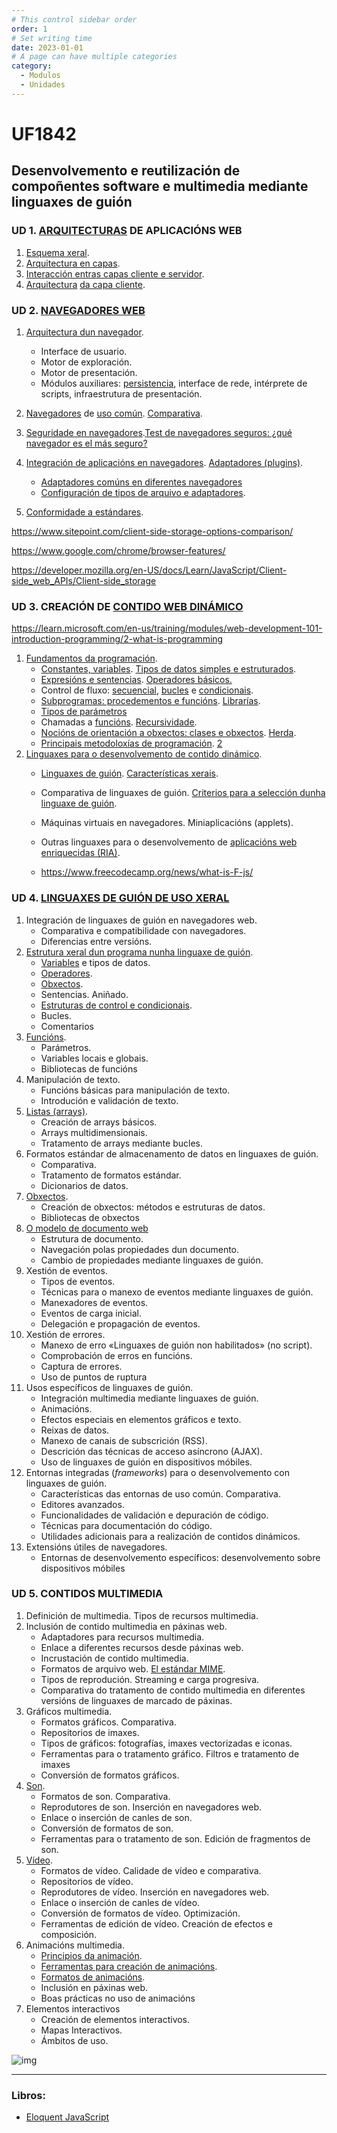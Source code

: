 ```yaml
---
# This control sidebar order
order: 1
# Set writing time
date: 2023-01-01
# A page can have multiple categories
category:
  - Modulos
  - Unidades
---
```



# UF1842

## Desenvolvemento e reutilización de compoñentes software e  multimedia mediante linguaxes de guión

<!-- ### 90h 19/01/23-13/02/23 -->

### UD 1. [ARQUITECTURAS](https://www.disrupciontecnologica.com/capas-y-niveles-diseno-y-confusion/) DE APLICACIÓNS WEB

1. [Esquema xeral](https://www.educba.com/layered-architecture/).
2. [Arquitectura en capas](https://www.cloudflare.com/learning/ddos/glossary/open-systems-interconnection-model-osi/).
3. [Interacción entras capas cliente e servidor](https://developer.mozilla.org/en-US/docs/Learn/Server-side/First_steps/Client-Server_overview).
4. [Arquitectura](https://www.freecodecamp.org/news/osi-model-networking-layers-explained-in-plain-english/) [da capa cliente](https://www.disrupciontecnologica.com/arquitectura-de-servicios-web/).

### UD 2. [NAVEGADORES WEB](https://web.dev/howbrowserswork/)

1. [Arquitectura dun navegador](https://dev.to/mahmoudessam/the-architecture-of-web-browsers-1o1k).

   - Interface de usuario.
   - Motor de exploración.
   - Motor de presentación.
   - Módulos auxiliares: [persistencia](https://www.sitepoint.com/client-side-storage-options-comparison/), interface de rede, intérprete de scripts, infraestrutura de presentación.

2. [Navegadores](https://www.osi.es/es/navegadores) de [uso común](https://kinsta.com/es/cuota-mercado-mundial-navegadores/). [Comparativa](https://www.mozilla.org/es-ES/firefox/browsers/compare/).
3. [Seguridade en navegadores](https://www.osi.es/es/navegadores).[Test de navegadores seguros: ¿qué navegador es el más seguro?](https://www.ionos.es/digitalguide/online-marketing/vender-en-internet/comparativa-de-navegadores-seguros/)
4. [Integración de aplicacións en navegadores](https://www.astera.com/es/tipo/blog/integraci%C3%B3n-de-aplicaciones/). [Adaptadores (plugins)](https://www.ionos.es/digitalguide/paginas-web/desarrollo-web/como-instalar-add-ons/).

    - [Adaptadores comúns en diferentes navegadores](https://protege.la/5-complementos-plugins-basicos-para-tu-navegador/)
    - [Configuración de tipos de arquivo e adaptadores](https://dinahosting.com/blog/que-es-un-plugin-y-para-que-sirve/).

5. [Conformidade a estándares](https://www.inesem.es/revistadigital/informatica-y-tics/estandares-web/).

<https://www.sitepoint.com/client-side-storage-options-comparison/>

<https://www.google.com/chrome/browser-features/>

<https://developer.mozilla.org/en-US/docs/Learn/JavaScript/Client-side_web_APIs/Client-side_storage>

### UD 3. CREACIÓN DE [CONTIDO WEB DINÁMICO](https://www.wearecontent.com/blog/marketing-de-contenidos/contenidos-dinamicos)

<https://learn.microsoft.com/en-us/training/modules/web-development-101-introduction-programming/2-what-is-programming>

1. [Fundamentos da programación](https://www.codealo.dev/cursos/fundamentos-de-programacion).
   - [Constantes, variables](https://www.freecodecamp.org/news/differences-between-var-let-const-javascript/). [Tipos de datos simples e estruturados](https://desarrolloweb.com/articulos/tipos-datos-programacion.html).
   - [Expresións e sentencias](https://desarrolloweb.com/articulos/expresiones-instruccion-programacion.html). [Operadores básicos.](https://desarrolloweb.com/articulos/operadores-operandos-programacion)
   - Control de fluxo: [secuencial](https://desarrolloweb.com/articulos/2199.php), [bucles](https://desarrolloweb.com/articulos/2249.php) e [condicionais](https://desarrolloweb.com/articulos/2225.php).
   - [Subprogramas: procedementos e funcións](https://desarrolloweb.com/articulos/subprogramacion-funciones.html). [Librarías](https://desarrolloweb.com/articulos/listado-distintos-framework-javascript.html).
   - [Tipos de parámetros](https://developer.mozilla.org/es/docs/Web/JavaScript/Data_structures.)
   - Chamadas a [funcións](https://www.freecodecamp.org/news/understanding-functions-in-javascript/). [Recursividade](https://desarrolloweb.com/articulos/funciones-recursivas-recursividad.html).
   - [Nocións de orientación a obxectos: clases e obxectos](https://www.freecodecamp.org/news/object-oriented-programming-javascript/). [Herda](https://desarrolloweb.com/articulos/herencia-en-programacion-orientada-objetos.html).
   - [Principais metodoloxías de programación](https://www.obsbusiness.school/blog/metodologia-de-programacion-definicion-tipos-y-aplicacion). [2](https://asana.com/es/resources/project-management-methodologies)
2. [Linguaxes para o desenvolvemento de contido dinámico](https://www.um.es/docencia/barzana/DAWEB/2017-18/daweb-tema-13-paginas-web-dinamicas.html).
   - [Linguaxes de guión](https://kinsta.com/es/blog/lenguajes-script/). [Características xerais](https://www.ionos.es/digitalguide/paginas-web/desarrollo-web/que-son-los-lenguajes-de-scripting/).
   - Comparativa de linguaxes de guión. [Criterios para a selección dunha linguaxe de guión](https://blog.educacionit.com/2018/04/10/4-criterios-para-elegir-tu-primer-lenguaje-de-programacion/).
   - Máquinas virtuais en navegadores. Miniaplicacións (applets).
   - Outras linguaxes para o desenvolvemento de [aplicacións web enriquecidas (RIA)](https://es.wikipedia.org/wiki/Rich_Internet_application).

   - <https://www.freecodecamp.org/news/what-is-F-js/>

### UD 4. [LINGUAXES DE GUIÓN DE USO XERAL](https://kinsta.com/es/blog/lenguajes-script/)

1. Integración de linguaxes de guión en navegadores web.
   - Comparativa e compatibilidade con navegadores.
   - Diferencias entre versións.
2. [Estrutura xeral dun programa nunha linguaxe de guión](https://developer.mozilla.org/en-US/docs/Learn/Getting_started_with_the_web/JavaScript_basics).
   - [Variables](https://developer.mozilla.org/es/docs/Learn/JavaScript/First_steps/Variables) e tipos de datos.
   - [Operadores](https://developer.mozilla.org/es/docs/Web/JavaScript/Reference/Operators).
   - [Obxectos](https://developer.mozilla.org/es/docs/Learn/JavaScript/Objects).
   - Sentencias. Aniñado.
   - [Estruturas de control e condicionais](https://developer.mozilla.org/es/docs/Learn/JavaScript/Building_blocks).
   - Bucles.
   - Comentarios
3. [Funcións](https://developer.mozilla.org/en-US/docs/Learn/JavaScript/Building_blocks/Functions).
   - Parámetros.
   - Variables locais e globais.
   - Bibliotecas de funcións
4. Manipulación de texto.
   - Funcións básicas para manipulación de texto.
   - Introdución e validación de texto.
5. [Listas (arrays)](https://developer.mozilla.org/es/docs/Learn/JavaScript/First_steps/Arrays).
   - Creación de arrays básicos.
   - Arrays multidimensionais.
   - Tratamento de arrays mediante bucles.
6. Formatos estándar de almacenamento de datos en linguaxes de guión.
   - Comparativa.
   - Tratamento de formatos estándar.
   - Dicionarios de datos.
7. [Obxectos](https://www.freecodecamp.org/news/object-oriented-programming-javascript/).
   - Creación de obxectos: métodos e estruturas de datos.
   - Bibliotecas de obxectos
8. [O modelo de documento web](https://developer.mozilla.org/en-US/docs/Web/API/Document_Object_Model/Introduction)
   - Estrutura de documento.
   - Navegación polas propiedades dun documento.
   - Cambio de propiedades mediante linguaxes de guión.
9. Xestión de eventos.
   - Tipos de eventos.
   - Técnicas para o manexo de eventos mediante linguaxes de guión.
   - Manexadores de eventos.
   - Eventos de carga inicial.
   - Delegación e propagación de eventos.
10. Xestión de errores.
    - Manexo de erro «Linguaxes de guión non habilitados» (no script).
    - Comprobación de erros en funcións.
    - Captura de errores.
    - Uso de puntos de ruptura
11. Usos específicos de linguaxes de guión.
    - Integración multimedia mediante linguaxes de guión.
    - Animacións.
    - Efectos especiais en elementos gráficos e texto.
    - Reixas de datos.
    - Manexo de canais de subscrición (RSS).
    - Descrición das técnicas de acceso asíncrono (AJAX).
    - Uso de linguaxes de guión en dispositivos móbiles.
12. Entornas integradas (*frameworks*) para o desenvolvemento con linguaxes de guión.
    - Características das entornas de uso común. Comparativa.
    - Editores avanzados.
    - Funcionalidades de validación e depuración de código.
    - Técnicas para documentación do código.
    - Utilidades adicionais para a realización de contidos dinámicos.
13. Extensións  útiles de navegadores.
    - Entornas de desenvolvemento específicos: desenvolvemento sobre dispositivos móbiles

### UD 5. CONTIDOS MULTIMEDIA

1. Definición de multimedia. Tipos de recursos multimedia.
2. Inclusión de contido multimedia en páxinas web.
   - Adaptadores para recursos multimedia.
   - Enlace a diferentes recursos desde páxinas web.
   - Incrustación de contido multimedia.
   - Formatos de arquivo web. [El estándar MIME](https://developer.mozilla.org/es/docs/Web/HTTP/Basics_of_HTTP/MIME_Types).
   - Tipos de reprodución. Streaming e carga progresiva.
   - Comparativa do tratamento de contido multimedia en diferentes versións de linguaxes de marcado de páxinas.
3. Gráficos multimedia.
   - Formatos gráficos. Comparativa.
   - Repositorios de imaxes.
   - Tipos de gráficos: fotografías, imaxes vectorizadas e iconas.
   - Ferramentas para o tratamento gráfico. Filtros e tratamento de imaxes
   - Conversión de formatos gráficos.
4. [Son](https://developer.mozilla.org/en-US/docs/Learn/JavaScript/Client-side_web_APIs/Video_and_audio_APIs).
   - Formatos de son. Comparativa.
   - Reprodutores de son. Inserción en navegadores web.
   - Enlace o inserción de canles de son.
   - Conversión de formatos de son.
   - Ferramentas para o tratamento de son. Edición de fragmentos de son.
5. [Vídeo](https://developer.mozilla.org/en-US/docs/Learn/JavaScript/Client-side_web_APIs/Video_and_audio_APIs).
   - Formatos de vídeo. Calidade de vídeo e comparativa.
   - Repositorios de vídeo.
   - Reprodutores de vídeo. Inserción en navegadores web.
   - Enlace o inserción de canles de vídeo.
   - Conversión de formatos de vídeo. Optimización.
   - Ferramentas de edición de vídeo. Creación de efectos e composición.
6. Animacións multimedia.
   - [Principios da animación](https://www.adobe.com/es/creativecloud/animation/discover/principles-of-animation.html).
   - [Ferramentas para creación de animacións](https://fixthephoto.com/best-free-2d-animation-software.html).
   - [Formatos de animacións](https://graphicdesign.stackexchange.com/questions/39613/whats-the-best-way-to-animate-an-illustration-for-the-web).
   - Inclusión en páxinas web.
   - Boas prácticas no uso de animacións
7. Elementos interactivos
   - Creación de elementos interactivos.
   - Mapas Interactivos.
   - Ámbitos de uso.

![img](https://miso-4208-labs.gitlab.io/book/assets/browser-arch.png)

---

### Libros:
- [Eloquent JavaScript](https://eloquentjavascript.net/)

<!--

## DATOS IDENTIFICATIVOS DA UNIDADE FORMATIVA

##### 

##### Familia profesional INFORMÁTICA E COMUNICACIÓNS

Área Profesional Desenvolvemento.
Certificado de profesionalidad DESARROLLO DE APLICACIÓNS CON TECNOLOXÍAS WEB. Nivel 3

#### Módulo formativo Programación web na entorna cliente. Duración 180

### UF1842: DESENVOLVEMENTO E REUTILIZACIÓN DE COMPOÑENTE SOFTWARE E MULTIMEDIA MEDIANTE LINGUAXES DE GUIÓN

DURACIÓN 90h 

Resto de unidades formativas que completan o módulo:

- Elaboración de documentos web mediante linguaxes de marcas. 60h.
- Aplicacións técnicas de usabilidade e accesibilidade na entorna cliente. 30h.

Apartado A: REFERENTE DE COMPETENCIA
  Esta unidade formativa se corresponde coa RP2 e RP3.
  Apartado B: ESPECIFICACIÓN DAS CAPACIDADES E CONTIDOS

  Capacidades e criterios de avaliación
  C1: Crear compoñentes software mediante ferramentas e linguaxes de guión utilizando técnicas de desenvolvemento estruturado.
  CE1.1 Nun suposto práctico, no que se pide crear e manter compoñentes software na entorna do cliente mediante
  ferramentas de desenvolvemento e linguaxes de guión dispoñendo de documentación de deseño detallado:
  – Crear e arquivar compoñentes software.
  – Modificar e eliminar compoñentes software.
  – Depurar e verificar os compoñentes software elaborados.
  CE1.2 Relacionar a funcionalidade do compoñente software a desenvolver cas técnicas de desenvolvemento estruturado estándares para cumprir la funcionalidade do compoñente software.
  CE1.3 Formular estruturas de datos e fluxo de control mediante linguaxes de guión segundo a funcionalidade do compoñente software a desenvolver.
  CE1.4 Crear procedementos e funcións adecuados á funcionalidade do compoñente software a desenvolver utilizando linguaxes de guión.
  CE1.5 Documentar o compoñente software desenvolto segundo especificacións de deseño.
  C2: Crear e manipular compoñentes multimedia utilizando linguaxes de guión e ferramentas específicas.
  CE2.1 Identificar os formatos estándares de distribución e utilización das compoñentes multimedia, son, vídeo, ilustracións,
  fotografías, entre outros para a súa integración en documentos da entorna cliente.
  CE2.2 Desenvolver animacións e interactividades en compoñentes multimedia mediante linguaxes de guión específicos segundo
  especificacións dadas.
  CE2.3 Crear ou manipular compoñentes multimedia mediante ferramentas específicas para adecuar os contidos aos formatos
  indicados nas especificacións recibidas.
  CE2.4 Nun suposto práctico no que se conta con un documento web, compoñentes multimedia e especificacións de deseño do
  produto final:
  – Analizar os formatos dos compoñentes multimedia orixinais.
  – Realizar os axustes nos formatos dos compoñentes multimedia para alcanzar os parámetros de rendementos requiridos nas especificacións.
  – Desenvolver os procesos de interactividade definidos nas especificacións.
  – Integrar os compoñentes multimedia no documento da entorna cliente.
  – Verificar a integración e funcionalidade dos compoñentes segundo as especificacións de deseño.
  C3: Seleccionar compoñentes de software xa desenvoltos segundo a súa funcionalidade para integralos en documentos.
  CE3.1 Analizar os requisitos de uso de compoñentes software para ser utilizados polo documento na entorna do cliente.
  CE3.2 Enxertar compoñentes software de aplicación de cliente que serán usados polo documento na entorna do cliente.
  CE3.3 En supostos prácticos, nos que se pide seleccionar compoñentes de software xa desenvoltos para integralos en
  documentos ferramentas de desenvolvemento e linguaxes de guión partindo de documentación de deseño detallado:
  – Integrar compoñentes de software orientados a técnicas de xestión de arquivos no servidor.
  – Integrar compoñentes de software que permitan a xestión de erros.
  – Integrar compoñentes de software para almacenar información de tipo dicionario.
  – Integrar compoñentes de software para controlar e validar a información introducida polo usuario.
  – Integrar compoñentes de software para visualizar información referente ao sistema de arquivos no servidor.
  – Integrar compoñentes de software para permitir efectos dinámicos relacionados co documento ou dispositivo utilizado.
  – Integrar compoñentes de software para utilizar outras funcionalidades no documento desenvolto.
  – Verificar que as funcionalidades provistas polo compoñente coinciden coas esperadas e que non se producen conflitos
  co resto dos compoñentes do sistema.

---

#### Xaneiro

| L                                                            | M                                                            | W                                                            | X                                                            | V                                                            | s    | d    |
| ------------------------------------------------------------ | ------------------------------------------------------------ | ------------------------------------------------------------ | ------------------------------------------------------------ | ------------------------------------------------------------ | ---- | ---- |
| 2                                                            | 3                                                            | 4                                                            | 5                                                            | :x:                                                          |      |      |
| 9                                                            | 10                                                           | 11                                                           | 12                                                           | 13                                                           |      |      |
| 16                                                           | 17                                                           | 18                                                           | **19**<br/>&rarr; Presentación.:clock1030:<br/>&rarr; Desenvolvemento e reutilización de compoñentes<br/>&rarr; Linguaxes de guión.<br/>UF1842<br/> | **20**<br/>&rarr; Presentación.:clock1030:<br/>&rarr; Desenvolvemento e reutilización de compoñentes<br/>&rarr; Linguaxes de guión.<br/>UF1842<br/> |      |      |
| **23**<br/>&rarr; Presentación.:clock1030:<br/>&rarr; Desenvolvemento e reutilización de compoñentes<br/>&rarr; Linguaxes de guión.<br/>UF1842<br/> | **24**<br/>&rarr; Presentación.:clock1030:<br/>&rarr; Desenvolvemento e reutilización de compoñentes<br/>&rarr; Linguaxes de guión.<br/>UF1842<br/> | **25**<br/>&rarr; Presentación.:clock1030:<br/>&rarr; Desenvolvemento e reutilización de compoñentes<br/>&rarr; Linguaxes de guión.<br/>UF1842<br/> | **26**<br/>&rarr; Presentación.:clock1030:<br/>&rarr; Desenvolvemento e reutilización de compoñentes<br/>&rarr; Linguaxes de guión.<br/>UF1842<br/> | **27**<br/>&rarr; Presentación.:clock1030:<br/>&rarr; Desenvolvemento e reutilización de compoñentes<br/>&rarr; Linguaxes de guión.<br/>UF1842<br/> |      |      |
| **30**<br/>&rarr; Presentación.:clock1030:<br/>&rarr; Desenvolvemento e reutilización de compoñentes<br/>&rarr; Linguaxes de guión.<br/>UF1842<br/> | **31**<br/>&rarr; Presentación.:clock1030:<br/>&rarr; Desenvolvemento e reutilización de compoñentes<br/>&rarr; Linguaxes de guión.<br/>UF1842<br/> |                                                              |                                                              |                                                              |      |      |

#### Febreiro

| L                                                            | M                                                            | W                                                            | X                                                            | V                                                            | s    | d    |
| ------------------------------------------------------------ | ------------------------------------------------------------ | ------------------------------------------------------------ | ------------------------------------------------------------ | ------------------------------------------------------------ | ---- | ---- |
|                                                              |                                                              | **1**<br/>&rarr; Presentación.:clock1030:<br/>&rarr; Desenvolvemento e reutilización de compoñentes<br/>&rarr; Linguaxes de guión.<br/>UF1842<br/> | **2**<br/>&rarr; Presentación.:clock1030:<br/>&rarr; Desenvolvemento e reutilización de compoñentes<br/>&rarr; Linguaxes de guión.<br/>UF1842<br/> | **3**<br/>&rarr; Presentación.:clock1030:<br/>&rarr; Desenvolvemento e reutilización de compoñentes<br/>&rarr; Linguaxes de guión.<br/>UF1842<br/> |      |      |
| **6**<br/>&rarr; Presentación.:clock1030:<br/>&rarr; Desenvolvemento e reutilización de compoñentes<br/>&rarr; Linguaxes de guión.<br/>UF1842<br/> | **7**<br/>&rarr; Presentación.:clock1030:<br/>&rarr; Desenvolvemento e reutilización de compoñentes<br/>&rarr; Linguaxes de guión.<br/>UF1842<br/> | **8**<br/>&rarr;Desenvolvemento e reutilización de compoñentes<br/>&rarr; Linguaxes de guión.<br/>UF1842<br/> | **9**<br/>&rarr; Presentación.:clock1030:<br/>&rarr; Desenvolvemento e reutilización de compoñentes<br/>&rarr; Linguaxes de guión.<br/>UF1842<br/> | **10**<br/>&rarr; Presentación.:clock1030:<br/>&rarr; Desenvolvemento e reutilización de compoñentes<br/>&rarr; Linguaxes de guión.<br/>UF1842<br/> |      |      |
| **11**<br/>&rarr; Desenvolvemento e reutilización de compoñentes<br/>&rarr; Linguaxes de guión.<br/>UF1842<br/> | **12**<br/>&rarr; Desenvolvemento e reutilización de compoñentes<br/>&rarr; Linguaxes de guión.<br/>UF1842<br/> | **13**<br/>&rarr; Desenvolvemento e reutilización de compoñentes<br/>&rarr; Linguaxes de guión.<br/>&rarr; Proba avaliación teórica.:clock1030:<br/>UF1842<br/> |                                                              |                                                              |      |      |
|                                                              |                                                              |                                                              |                                                              |                                                              |      |      |
|                                                              |                                                              |                                                              |                                                              |                                                              |      |      |

Probas prácticas:

Despois de realizar distintos exemplos de paxina web o alumnado debe poder realizar un documento HTML perfectamente estruturado, segundo os estándares

- Crear un sitio básico con html5+cs+js seguindo as indicacións dadas.

  - Recoñecer as linguaxes de marcado e empregalas para estruturar e difundir contidos web.

  - Crear elementos interactivos, responsivos, accesibles,
  
    -->